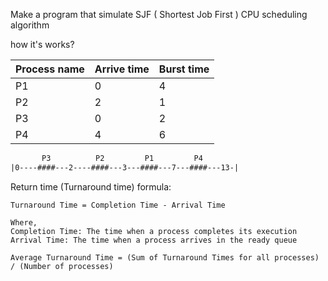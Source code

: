 Make a program that simulate SJF ( Shortest Job First ) CPU scheduling algorithm

how it's works?


| Process name | Arrive time | Burst time |
| -- | -- | -- |
|P1| 0 | 4 |
|P2| 2 | 1 |
|P3| 0 | 2 |
|P4| 4 | 6 |



```html
       P3          P2         P1         P4
|0----####---2----####---3---####---7---####---13-|
```

Return time (Turnaround time) formula:
```
Turnaround Time = Completion Time - Arrival Time

Where,
Completion Time: The time when a process completes its execution
Arrival Time: The time when a process arrives in the ready queue

Average Turnaround Time = (Sum of Turnaround Times for all processes) / (Number of processes)

```